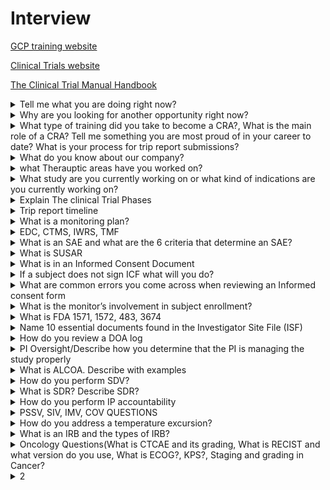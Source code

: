 # Interview

[GCP training website](https://gcp.nidatraining.org/)

[Clinical Trials website](https://clinicaltrials.gov/)

[The Clinical Trial Manual Handbook](https://www.uaar.edu.pk/fs/books/15.pdf)




<details>
   <summary>Tell me what you are doing right now?</summary>    
          

### Right now i'm a site monitor. I'm responsible for my assigned site in respect to site managment. 

Conducting visit, Pssv, siv, imv and closing out the site. 

Currently have in the average 3 studies across 14 to 16 sites.

</details>


<details>
   <summary>Why are you looking for another opportunity right now?</summary>
   
```
I feel like Changing company for the better

Need a new home.

Need a new place where i can have more team bonding.

Now i just feel like a number because my present company is very large organisation.
   
-------------------------------------------------
   
I am currently looking for a new monitoring opportunity because I am looking for a company 
that I can see myself with long term. I am looking for a company that will afford me the opportunity 
to grow both personally and professionally. I also understand that your company promotes from within, 
and I am looking for a company where I can develop my career. 
I would like to work in a management capacity in the next 5-10 years 
so I am looking for a company that I can grow with and make that transition.
   
```
</details>

<details>
   <summary>What type of training did you take to become a CRA?,  What is the main role of a CRA? Tell me something you are most proud of in your career to date? What is your process for trip report submissions? </summary>
   
### What type of training did you take to become a CRA? 

CRA bridge program / Ace program or PACE program.

### What is the main role of a CRA? 

The main function of a clinical research associate is to monitor clinical trials and assure the protection of the rights, safety, and wellbeing of human study subjects. CRAs also ensure that accurate data is generated from the trial?  How do you get your reports in on time? Have you ever attended an IM(Investigator meeting) or presented?  .

### Tell me something you are most proud of in your career to date? 

ANS 1: I am most proud of the fact that I have a 100% compliance rate when it comes to trip report writing. I have never submitted a late trip report. 
ANS 2: I am most proud of the relationships I have built with my sites throughout my career as a CRA. I have a great relationship with several of my sites. 

### What sites do you work with? Some of my sites are as follows;

MD Anderson, Dana Farber, Sarah Cannon, UCLA, University of Birmingham, Mayo Clinic, University of Colorado, Emory University, Piedmont Hospital, University of Wisconsin, John Hopkins University, UT Southwestern, Rutgers, Memorial Sloan Kettering Center, Vanderbilt University.

### What is your process for trip report submissions? 

The draft is due in 5 business days and the final is due in 5 business days. 
So we have a total of 10 business days for finalization to approval.

### How do you get your reports in on time? 

I always start my report while I am on site. I do that because the information is still fresh in my head. With that I usually have about 50% of the report done on site. I finish up the report once I leave the site in my hotel room or on the plane ride back home. With this habit, I usually have my draft in by the 2nd or 3rd business day. 

### Have you ever attended an IM(Investigator meeting) or presented? 
   
```   

I have attended several IMs but I have never presented at an IM before. 

Am IM is nothing but a group meeting conducted on behalf of sponsor/CROs 
   
to train investigators and their lead clinical trial staff on trial related activities, 
   
standard operating procedures and to discuss the applicable regulatory picture.
```
   

</details>
   


<details>
   <summary>What do you know about our company?</summary>
   
## What do you know about our company?
   
```
Answer: Your Company has a strong reputation in the clinical research industry. 
They have a track record of utilizing cutting edge technology and innovative medical 
knowledge to develop solutions to unmet medical needs.  
I also love the fact that your company takes the training of their CRAs very seriously. 
Your company also loves to promote from within and that is something that I am looking for. 

```   

</details>
   

<details>
   <summary>what Therauptic areas have you worked on?</summary>
   
![Therapeutic Indications](images/Therapatic_Indications.png)
   
```
Cardiovascular
Opthalmology
Neuroscience
Respiratory
Genitourinary
Gastrointestinal
Endocrinologyy
Infectious Disease
Hermatolog
Oncology
Dermotology(OTC)
   
```
  
</details>


<details>
   
   <summary>What study are you currently working on or what kind of indications are you currently working on?</summary>
   
```
A Phase 1, interventional, Multi-center, Open-label, Single-arm, Dose-escalation, Clinical Study to Evaluate the Safety, 
Tolerability, Pharmacokinetics and Anti-tumor Activity of FN-1501 Monotherapy in Patients With Advanced 
Solid Tumors or Relapsed/Refractory Acute Myeloid Leukemia (AML)

Enrollment  :	33 participants

PRIMARY OUTCOME MEASURE:
Incidence and severity of adverse events (AEs) and serious adverse events (SAEs)
To determine the maximum tolerated dose (MTD) and recommended phase 2 dose (RP2D) 


SECONDARY OUTCOME MEASURE
Maximum observed plasma concentration (Cmax) [ Time Frame: During the first year. ]
Time to maximum observed plasma concentration (tmax) [ Time Frame: During the first year. ]
Area under concentration-time curve from 0 to 24 hours (AUC(0-24)

INCLUSION CRITERIA
Male and female 18 years old and above
Able to understand and sign informed consent form
Patients with histologically or cytologically confirmed advanced solid tumors who have relapsed or refractory disease or relapsed/refractory AML
Expected to survive at least 2 to 3 month:


EXCLUSION CRITERIA
Participation in another therapeutic clinical trial within 3 weeks of enrollment.
Having received a major surgical operation within 4 weeks of enrollment.
Active known infection, including hepatitis B, hepatitis C, and human immunodeficiency virus.
Serious kidney injury, requiring dialysis
Serious liver injury, and advanced liver diseases of Child-Pugh class B and C
```
</details>



<details>
   
   <summary>Explain The clinical Trial Phases</summary>

![Clinical_Trial_Phases](https://user-images.githubusercontent.com/99203797/153060165-d82cc841-9f30-4236-afbf-7860c4df3814.png)

</details>

<details>
   <summary>Trip report timeline</summary>
   
```
What is your current trip report timeline? 

The draft report is due in 5 business days and the final report is due in 10 business days.
   
How good are you with meeting up with your trip report timelines? 
   
I am very good with meeting up with my trip report timelines. 
I tend to start my report when I am on site. 
I usually complete about 50 percent of my report on site. After I leave the site, 
I complete the remainder of my report in the plane or when I get to my hotel. 
As a result I usually have my report in within the 2nd or 3rd business day and finalized by the 5th business day.
   
### What is your process for trip report submissions? 

The draft is due in 5 business days and the final is due in 5 business days. 
So we have a total of 10 business days for finalization to approval.

### How do you get your reports in on time? 

I always start my report while I am on site. I do that because the information is still fresh in my head. With that I usually have about 50% of the report done on site. I finish up the report once I leave the site in my hotel room or on the plane ride back home. With this habit, I usually have my draft in by the 2nd or 3rd business day. 
   
Have you ever missed a deadline? 

No, I am very organized and as a result I have never missed a deadline.
   
```

</details>


<details>


<summary>What is a monitoring plan? </summary>
   
```
   
The clinical monitoring plan basically sets out the monitoring strategies and the monitoring 
responsibilities of all parties involved in the clinical trial. 
It also stipulates the frequency of visits, various monitoring methods to be used, 
and the rationale for their use. It also goes further to describe the monitoring procedures, 
types of visits, what is involved in the conduct of those visits, 
and the quantity or percentage of each type of document to be monitored. 
These procedures can be further defined on a protocol basis depending on the purpose, design, size, 
complexity, and primary outcome measures of the trial. 
There is also usually an area of focus in the monitoring plan that goes over protocol compliance, 
SAE reporting, safety, adverse event reporting, quality assurance, and site assessment. 

```
</details>

<details>
   <summary>EDC, CTMS, IWRS, TMF</summary>
   
   
What EDC systems have you worked with? **DataLabs, Inform, and Medidata**
   
What CTMS systems have you worked with? **Impact, Infolink 2, RightTrack, and eclinical**
   
What IWRS system have you used?
   
Are you familiar with TMF? Yes
   
What Trial Master File (TMF) does your company currently use? **We just call it a TMF.**
   
```
Interactive Web Response Systems (IWRS) and Interactive Voice Response Systems (IVRS) 
are the technologies that research sites use to enroll patients into clinical trials, randomize patients, 
and manage study drug supplies. 
```

   

</details>
   

<details>
   <summary>What is an SAE and what are the 6 criteria that determine an SAE?</summary>
   
## An SAE is any untoward medical occurrence that could lead to any of the following:

Hospitalization or prolong an existing hospitalization
   
Death
   
Birth Defect /Congenital Anomaly
   
Disability
   
Life threatening 
   
Anything that PI feels is life threatening. 
   

</details>


<details>
   <summary>What is SUSAR</summary>
   
![SUSAR](https://user-images.githubusercontent.com/99203797/153067127-8e2a1c81-b0dd-41fc-8741-f80e631285fc.png)   

</details>

<details>
   <summary>What is in an Informed Consent Document</summary>
   
   ![Informed_Consent](https://user-images.githubusercontent.com/99203797/152904067-52b2795b-db0d-4dde-8bfd-9a3236eb1a8b.png)
   

</details>

<details>
   <summary>If a subject does not sign ICF what will you do?</summary>
   
I will ask the site to immediately contact the subject and have the subject come in to be re-consented. 
At that time, the subject will have to sign and date the ICF. 
All study procedures should be put on hold until the subject has signed the ICF.
   

</details>

<details>
   <summary>What are common errors you come across when reviewing an Informed consent form</summary>
   
An unapproved/expired version of the consent form was used.

The full consent form was not used (i.e., consent form is missing pages)

Information in the consent was crossed out or altered in any way not approved by the IRB

The person who obtained consent was not approved to do so per IRB-approved protocol

All required signatures were not obtained3 (i.e., participant, person obtaining consent, parent, second parent if required, LAR, witness)

Not all sections of the consent form were completed (i.e., check boxes unchecked, initials/signatures missing for optional procedures)

Participant’s printed name missing on the form
   

</details>

<details>
   <summary>What is the monitor’s involvement in subject enrollment?</summary>
   
The monitor helps the site whenever they are not enrolling enough patients for the study. 
They can help by providing advice on ways to recruit like advertisement methods, 
or subject reach out to subjects in the sites database that have the indication or had a past history of the indication. 
Once a subject is enrolled, the monitor is to go out to the site 
and review the data of the subject to ensure they are actually eligible for the study.
   
   
   

</details>

<details>
   <summary>What is FDA 1571, 1572, 483, 3674</summary>
   
## What is FDA 1571: 
```
The 1571 is the Investigational New Drug Application. 
It provides the structure to present the information about the proposed research.
```
## What is FDA 1572? 
```
The 1572 is the statement of investigator form, 
it is an agreement signed by the investigator to provide certain information to the sponsor 
and assure that he/she will comply with FDA regulations related to 
the conduct of the clinical investigation of an investigation drug or biologic. 
```
## What is a FDA 483? 
```
483s are usually issued whenever there is an FDA inspection at a site and there are major findings. 
If major findings are found during the audit inspection, the FDA will issue a 483. 
```
## What is FDA 3674: 
```
This form certifies that the study is registered in the national database of clinical trials
```
   
</details>

<details>
   <summary>Name 10 essential documents found in the Investigator Site File (ISF)</summary>
   
 
```
-Investigator’s Brochure (IB) – outlines scientific information about the investigational product.
-Study protocol – this includes the current protocol as well as any amendments and historical protocols.
-Informed consent documentation – any information given to the trial subject (patient). 
 This includes the consent form itself in addition to any other written 
 pieces of information provided to support the consent and, if relevant, advertisements for recruitments used.
-Financial Disclosure agreements
-Insurance statements
-Confidential Disclosure Agreement
-1572
-Signed agreements between involved parties – any agreement an investigator has with a sponsor, CRO and other authorities.
-IRB review and approval
-Regulatory authority approval of protocol
-Curriculum Vitae – qualifications and eligibility to conduct the trial for all research personnel, including resumes and certifications.
-Normal values and/or ranges of the tests
-Instructions for investigational product and other trial-related materials handling
-Shipping records for trial-related materials
-Decoding procedures for blinded trials
-Pre-trial monitoring report – documents that the site is suitable for the trial and that procedures have been reviewed with trial staff.
```
   

</details>

<details>
   <summary>How do you review a DOA log</summary>
   
## How do you review a DOA log?
```
Looking through it to make sure it provides a comprehensive list of study staff members 
and the duties that have been delegated to them by the Principal Investigator.

-Staff Name and Credentials, if applicable: 
-Study Role
-Study Specific Tasks
-Staff Signature and Initials
-Start Date of Responsibilities 
-End Date of Responsibilities
```
   

</details>

<details>
   <summary>PI Oversight/Describe how you determine that the PI is managing the study properly</summary>
   
## Describe how you determine that the PI is managing the study properly 
```
You determine the PI is managing the study properly when he/she leads the conduct 
of a clinical trial at a study site in compliance with GCP guidelines, 
provides assurance that the rights, safety and well-being of trial participants are protected, 
and that the results of the clinical trials are credible and accurate. 
---------------------------------------------
   
The PI maintains a list of appropiately qualified persons to whom the investigator delegate significantly trial related duties(DOA log).
The PI is also reponsible for supervising any individaul or part to whom they delegate trial related duties and functions conducted at the site.
He or she is reponsible for overseeing all site related activities.
Evidence of PI involvement.

```
   

</details>

<details>
   <summary>What is ALCOA. Describe with examples</summary>
   
## What is ALCOA. Describe with examples
```
Its a data integrity standard that ensures that data you are entering is correct and accurate and you will be able to tell who entered the data.

Attributable - It should be obvious who documented or did what; traceable to a person, date, and subject visit.

Legible - The Record should be easy to read and signatures identifiable

Contemporaneous - The information should be documented as it happens

Original - First record of the information or certified copy. The investigator should have the original source document.

Accurate - Accurate, consistent and real representation of facts.

Complete - The information should be complete (i.e., to answer who, what, when, where, why, and how).
```
   

</details>

<details>
   <summary>How do you perform SDV?</summary>
   
## How do you perform SDV?
```
By doing a quality control check to ensure that source data 
corresponds to entries in the EDC or case report form.
```
   

</details>

<details>
   <summary>What is SDR? Describe SDR?</summary>
   
## What is SDR? Describe SDR?
```
SDR means Source Data Review 
It is the review of the source documentation to check on quality, protocol and GCP compliance
```

</details>

<details>
   <summary>How do you perform IP accountability</summary>

## How do you perform IP accountability
```
Drug accountability includes study drugs Storage, handling, dispensing and 
documentation of administration, return and/or destruction of the drugs.

It  is  good  practice  to  update  the  device  accountability  log  with relevant  information  immediately.   

-Number of IP recieved from the sponsor.
-Date when the IP is received.
-Date when the IP is assigned to the subject.
-How many pills were assigned to each subject.
-Date of return of the IP.
-How many pills/units of IP were returned
-Ip thats returned to the sponsor/CRO at the end of the study and date.

```
   

</details>

<details>
   <summary>PSSV, SIV, IMV, COV QUESTIONS</summary>
   
## How do you prepare for PSSV?
```
Completed and documented the required protocol and compound training(s) prior to
conducting the PSSV

Ensure feasibility questionnaire(s) has been reviewed and considered prior to the visit.

Ensure A signed Confidential Disclosure Agreement (CDA) is available.

The date, time and agenda of PSSV are confirmed with the site in a confirmation letter.

Is CTMS updated?
```
![PSSV](https://user-images.githubusercontent.com/99203797/153009897-54138ceb-1c1f-4b31-bb3b-8f5f467e0512.png)


## How do you prepare for SIV
```

Forward site staff training materials to study site.

Has the Delegation of Authority (DOA) been provided to the site prior to the Site Initiation Visit (SIV).

Will the site use the Learning Management System (LMS) and/or the paper process.

Have the Training Log (TL) and Site Signature Log (SSL) been provided to the site prior to the Site
Initiation Visit (SIV)?

CTMS updated to include all investigational site staff contact information at a minimum

Confirm receipt of all required study documents and supplies (e.g., study supplies, study equipment,
lab kits, Site IP Procedures Manual, Trial Center File, vendor manuals).

Confirm account creation/activation for key investigational study staff at a minimum.

Any additional study specific activities required per Monitoring Guidelines conducted prior to the
initiation visit?

The date, time and agenda of initiation visit are confirmed with the site in a confirmation letter?

```
![SIV](https://user-images.githubusercontent.com/99203797/153010189-b2ea7adc-ca6f-41a1-af62-0e13f917482e.png)


## How do you prepare for IMV?
```
Action items (AIs)/outstanding findings from the previous visit or contact reviewed.

All analytical reports are reviewed as required per Monitoring Guidelines 
(e.g., EDC Reports, IntraLinks access report, laboratory kit inventory)

Prior to the on-site visit, any additional study specific activities as required per Monitoring Guidelines are performed.

The date, time and agenda of monitoring visit are confirmed with the site in a confirmation letter.

EDC data review completed as required per Monitoring Guidelines.

Perform review of new protocol deviations (PDs) identified since last contact/visit and any updates to previously reported PDs.
```
![IMV](https://user-images.githubusercontent.com/99203797/153010315-45531259-4610-489f-b156-8681cb87554f.png)
![IMV2](https://user-images.githubusercontent.com/99203797/153010357-c4eb3201-30d4-4563-b185-1368b598389d.png)
![IMV3](https://user-images.githubusercontent.com/99203797/153010430-32b55d80-96ff-42ba-98ee-bc34093d5368.png)



## How do you prepare for COV
```
All analytical reports are reviewed as required per Monitoring Guidelines (e.g., EDC Reports, IntraLinks
access report, laboratory kit inventory, etc.)?

Action Items (AIs)/outstanding issues from the previous visit or contact are reviewed?

The date, time and agenda of the closure visit are confirmed with the site in a confirmation letter?
```
![COV](https://user-images.githubusercontent.com/99203797/153010523-e910536d-8ed8-4b58-920f-948b4b0af118.png)
![COV2](https://user-images.githubusercontent.com/99203797/153010550-d04f2ac9-da89-4462-94e7-9a92f767de8c.png)
![COV3](https://user-images.githubusercontent.com/99203797/153010634-d5ef0c19-df42-4d16-8fd5-aee4bb7ed1c9.png)

   

</details>

<details>
   <summary>How do you address a temperature excursion?</summary>
   
## How do you address a temperature excursion?
```
 When any temperature reading is outside the recommended range.
 
Steps for Handling Temperature Excursions
Step 1: Notify Supervisors. ...
Step 2: Quarantine Investigational Drug. ...
Step 3: Document the Event. ...
Step 4: Get Guidance. ...
Step 5: Implement SOPs. ...
Step 6: Wrap Up.

```
   

</details>

<details>
   <summary>What is an IRB and the types of IRB?</summary>
   
## What is an IRB?
```
An Institutional Review Board (IRB) is an independent body established 
to protect the rights and welfare of human research participants.

The purpose of an IRB is to safeguard the rights, 
safety, and well–being of all human research participants. 
```
## Describe the types of IRB and Advantage of each?

**Local IRBs** 

Are affiliated with an institution, such as a hospital, university,
medical center, or group of care facilities; thus, local IRBs are
geographically close to and knowledgeable about the institutions,
investigators, and community of potential subjects participating in
the research. In most cases, an investigator who is affiliated with
a specific institution must apply for approval from the local IRB
associated with that same institution.

**Independent IRBs**

Not all institutions have IRBs; instead, some may arrange for an
“outside” IRB to review research. These outside IRBs, which are not
associated with any specific institution, are referred to as independent
IRBs, central IRBs, or national IRBs.

   

</details>

<details>
   <summary>Oncology Questions(What is CTCAE and its grading, What is RECIST and what version do you use, What is ECOG?, KPS?, Staging and grading in Cancer?</summary>
   
# Oncology Questions(What is CTCAE and its grading, What is RECIST and what version do you use, What is ECOG?, KPS?, Staging and grading in Cancer?

## What is RECIST and what version do you use?

**Response evaluation criteria in solid tumors (RECIST)** is a set of published rules that 
define when tumors in cancer patients **improve ("respond"), 
stay the same ("stabilize"), 
or worsen ("progress")** during treatment.

![RECIST](https://user-images.githubusercontent.com/99203797/153050225-a2775928-9086-4161-9270-3e296e3e3405.png)

## What is CTCAE?

![CTCAE](https://user-images.githubusercontent.com/99203797/153054641-e2d85c8b-0e30-4fb0-bba3-a099b58280fc.png)

## What is ECOG?

The ECOG(Eastern Cooperative Oncology Group )

It describes a **patient's level of functioning** in terms of their ability to care for themself, 

daily activity, and physical ability (walking, working, etc.).

## What is KPS?

 Also called **Karnofsky Performance Status**
 
**A standard way of measuring the ability of cancer patients to perform ordinary tasks.** 

KPS may be used to determine a patient's prognosis, 
to measure changes in a patient's ability to function, 
or to decide if a patient could be included in a clinical trial


## What is staging 
```
The stage of a cancer describes the size of a tumour 
and how far it has spread from where it originated.
```
## What is grading
```
The grade describes the appearance of the cancerous cells.
```
   

</details>

<details>
   <summary> 2 </summary>
   

</details>
   






















